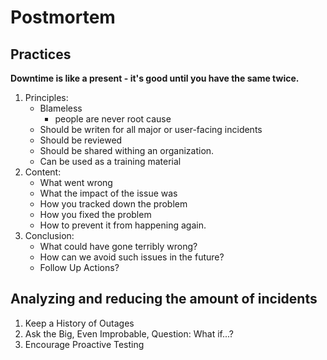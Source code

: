 # Postmortem

## Practices
**Downtime is like a present - it's good until you have the same twice.**
1. Principles:
    * Blameless
        * people are never root cause
    * Should be writen for all major or user-facing incidents
    * Should be reviewed
    * Should be shared withing an organization.
    * Can be used as a training material
1. Content:
    * What went wrong
    * What the impact of the issue was
    * How you tracked down the problem
    * How you fixed the problem
    * How to prevent it from happening again.
1. Conclusion:
    * What could have gone terribly wrong?
    * How can we avoid such issues in the future?
    * Follow Up Actions?


## Analyzing and reducing the amount of incidents
1. Keep a History of Outages
1. Ask the Big, Even Improbable, Question: What if...?
1. Encourage Proactive Testing

